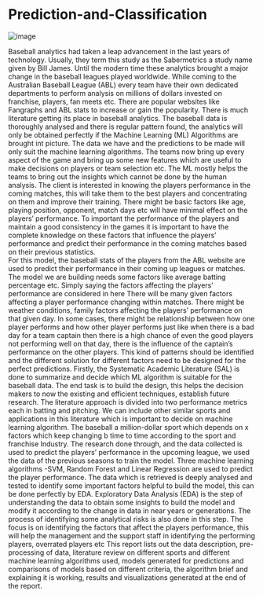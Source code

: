 # Prediction-and-Classification

![image](https://user-images.githubusercontent.com/52802705/121987833-6a00cf00-cdd8-11eb-91a9-d783950953c1.png)

Baseball analytics had taken a leap advancement in the last years of technology. Usually, they term this study as the Sabermetrics a study name given by Bill James. Until the modern time these analytics brought a major change in the baseball leagues played worldwide. While coming to the Australian Baseball League (ABL) every team have their own dedicated departments to perform analysis on millions of dollars invested on franchise, players, fan meets etc. There are popular websites like Fangraphs and ABL stats to increase or gain the popularity. There is much literature getting its place in baseball analytics. 
The baseball data is thoroughly analysed and there is regular pattern found, the analytics will only be obtained perfectly if the Machine Learning (ML) Algorithms are brought int picture. The data we have and the predictions to be made will only suit the machine learning algorithms. The teams now bring up every aspect of the game and bring up some new features which are useful to make decisions on players or team selection etc. The ML mostly helps the teams to bring out the insights which cannot be done by the human analysis. 
The client is interested in knowing the players performance in the coming matches, this will take them to the best players and concentrating on them and improve their training. There might be basic factors like age, playing position, opponent, match days etc will have minimal effect on the players’ performance. To important the performance of the players and maintain a good consistency in the games it is important to have the complete knowledge on these factors that influence the players’ performance and predict their performance in the coming matches based on their previous statistics.  
For this model, the baseball stats of the players from the ABL website are used to predict their performance in their coming up leagues or matches. The model we are building needs some factors like average batting percentage etc. Simply saying the factors affecting the players’ performance are considered in here 
There will be many given factors affecting a player performance changing within matches. There might be weather conditions, family factors affecting the players’ performance on that given day. In some cases, there might be relationship between how one player performs and how other player performs just like when there is a bad day for a team captain then there is a high chance of even the good players not performing well on that day, there is the influence of the captain’s performance on the other players. This kind of patterns should be identified and the different solution for different factors need to be designed for the perfect predictions. 
Firstly, the Systematic Academic Literature (SAL) is done to summarize and decide which ML algorithm is suitable for the baseball data. The end task is to build the design, this helps the decision makers to now the existing and efficient techniques, establish future research. The literature approach is divided into two performance metrics each in batting and pitching. We can include other similar sports and applications in this literature which is important to decide on machine learning algorithm. The baseball a million-dollar sport which depends on x factors which keep changing b time to time according to the sport and franchise Industry. 
The research done through, and the data collected is used to predict the players’ performance in the upcoming league, we used the data of the previous seasons to train the model. Three machine learning algorithms -SVM, Random Forest and Linear Regression are used to predict the player performance. 
The data which is retrieved is deeply analysed and tested to identify some important factors helpful to build the model, this can be done perfectly by EDA. Exploratory Data Analysis (EDA) is the step of understanding the data to obtain some insights to build the model and modify it according to the change in data in near years or generations. The process of identifying some analytical risks is also done in this step. The focus is on identifying the factors that affect the players performance, this will help the management and the support staff in identifying the performing players, overrated players etc 
This report lists out the data description, pre-processing of data, literature review on different sports and different machine learning algorithms used, models generated for predictions and comparisons of models based on different criteria, the algorithm brief and explaining it is working, results and visualizations generated at the end of the report. 
